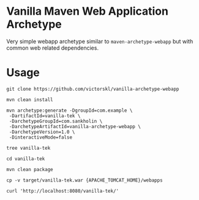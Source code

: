 # Vanilla Maven Web Application Archetype
Very simple webapp archetype similar to `maven-archetype-webapp` but with common web related dependencies.

# Usage

    git clone https://github.com/victorskl/vanilla-archetype-webapp
    
    mvn clean install
    
    mvn archetype:generate -DgroupId=com.example \
     -DartifactId=vanilla-tek \
     -DarchetypeGroupId=com.sankholin \
     -DarchetypeArtifactId=vanilla-archetype-webapp \
     -DarchetypeVersion=1.0 \
     -DinteractiveMode=false
    
    tree vanilla-tek
    
    cd vanilla-tek
    
    mvn clean package
    
    cp -v target/vanilla-tek.war {APACHE_TOMCAT_HOME}/webapps
    
    curl 'http://localhost:8080/vanilla-tek/'
